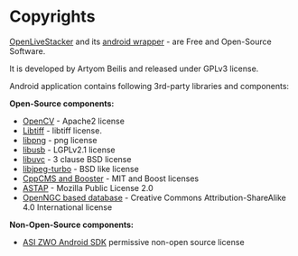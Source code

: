 # Copyrights

[OpenLiveStacker](https://github.com/artyom-beilis/OpenLiveStacker/blob/main/LICENSE) and its [android wrapper](https://github.com/artyom-beilis/android_live_stacker/blob/main/LICENSE) - are Free and Open-Source Software.

It is developed by Artyom Beilis and released under GPLv3 license.

Android application contains following 3rd-party libraries and components:

**Open-Source components:**

- [OpenCV](https://opencv.org/license/) - Apache2 license
- [Libtiff](http://www.libtiff.org/misc.html) - libtiff license.
- [libpng](http://www.libpng.org/pub/png/src/libpng-LICENSE.txt) - png license
- [libusb](https://github.com/libusb/libusb/blob/master/COPYING) - LGPLv2.1 license
- [libuvc](https://github.com/libuvc/libuvc/blob/master/LICENSE.txt) - 3 clause BSD license
- [libjpeg-turbo](https://github.com/libjpeg-turbo/libjpeg-turbo/blob/main/LICENSE.md) - BSD like license
- [CppCMS and Booster](https://github.com/artyom-beilis/cppcms/blob/master/COPYING.TXT) - MIT and Boost licenses
- [ASTAP](https://github.com/han-k59/astap/blob/main/LICENSE) - Mozilla Public License 2.0
- [OpenNGC based database](https://github.com/mattiaverga/OpenNGC/blob/master/LICENSE) - Creative Commons Attribution-ShareAlike 4.0 International license

**Non-Open-Source components:**

- [ASI ZWO Android SDK](https://astronomy-imaging-camera.com/) permissive non-open source license

